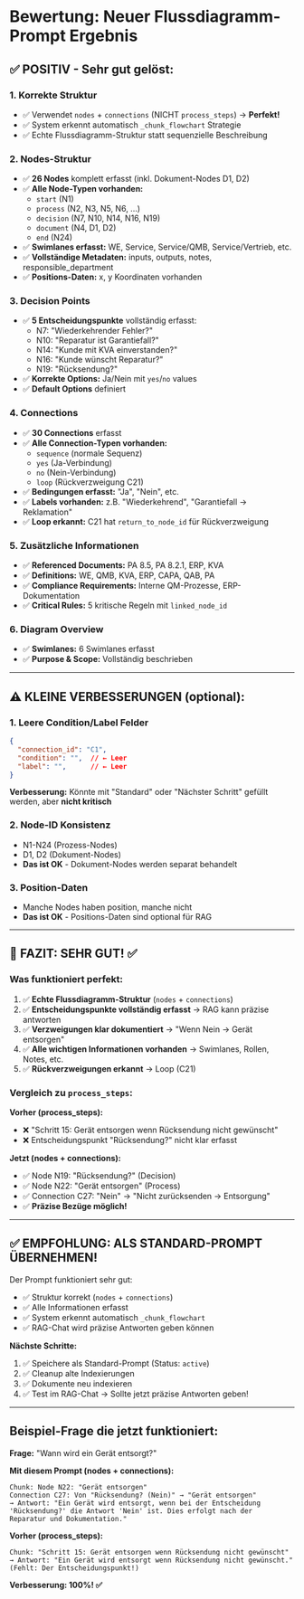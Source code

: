 # Bewertung: Neuer Flussdiagramm-Prompt Ergebnis

## ✅ POSITIV - Sehr gut gelöst:

### 1. **Korrekte Struktur**
- ✅ Verwendet `nodes` + `connections` (NICHT `process_steps`) → **Perfekt!**
- ✅ System erkennt automatisch `_chunk_flowchart` Strategie
- ✅ Echte Flussdiagramm-Struktur statt sequenzielle Beschreibung

### 2. **Nodes-Struktur**
- ✅ **26 Nodes** komplett erfasst (inkl. Dokument-Nodes D1, D2)
- ✅ **Alle Node-Typen vorhanden:**
  - `start` (N1)
  - `process` (N2, N3, N5, N6, ...)
  - `decision` (N7, N10, N14, N16, N19)
  - `document` (N4, D1, D2)
  - `end` (N24)
- ✅ **Swimlanes erfasst:** WE, Service, Service/QMB, Service/Vertrieb, etc.
- ✅ **Vollständige Metadaten:** inputs, outputs, notes, responsible_department
- ✅ **Positions-Daten:** x, y Koordinaten vorhanden

### 3. **Decision Points**
- ✅ **5 Entscheidungspunkte** vollständig erfasst:
  - N7: "Wiederkehrender Fehler?"
  - N10: "Reparatur ist Garantiefall?"
  - N14: "Kunde mit KVA einverstanden?"
  - N16: "Kunde wünscht Reparatur?"
  - N19: "Rücksendung?"
- ✅ **Korrekte Options:** Ja/Nein mit `yes`/`no` values
- ✅ **Default Options** definiert

### 4. **Connections**
- ✅ **30 Connections** erfasst
- ✅ **Alle Connection-Typen vorhanden:**
  - `sequence` (normale Sequenz)
  - `yes` (Ja-Verbindung)
  - `no` (Nein-Verbindung)
  - `loop` (Rückverzweigung C21)
- ✅ **Bedingungen erfasst:** "Ja", "Nein", etc.
- ✅ **Labels vorhanden:** z.B. "Wiederkehrend", "Garantiefall -> Reklamation"
- ✅ **Loop erkannt:** C21 hat `return_to_node_id` für Rückverzweigung

### 5. **Zusätzliche Informationen**
- ✅ **Referenced Documents:** PA 8.5, PA 8.2.1, ERP, KVA
- ✅ **Definitions:** WE, QMB, KVA, ERP, CAPA, QAB, PA
- ✅ **Compliance Requirements:** Interne QM-Prozesse, ERP-Dokumentation
- ✅ **Critical Rules:** 5 kritische Regeln mit `linked_node_id`

### 6. **Diagram Overview**
- ✅ **Swimlanes:** 6 Swimlanes erfasst
- ✅ **Purpose & Scope:** Vollständig beschrieben

---

## ⚠️ KLEINE VERBESSERUNGEN (optional):

### 1. **Leere Condition/Label Felder**
```json
{
  "connection_id": "C1",
  "condition": "",  // ← Leer
  "label": "",      // ← Leer
}
```
**Verbesserung:** Könnte mit "Standard" oder "Nächster Schritt" gefüllt werden, aber **nicht kritisch**

### 2. **Node-ID Konsistenz**
- N1-N24 (Prozess-Nodes)
- D1, D2 (Dokument-Nodes)
- **Das ist OK** - Dokument-Nodes werden separat behandelt

### 3. **Position-Daten**
- Manche Nodes haben position, manche nicht
- **Das ist OK** - Positions-Daten sind optional für RAG

---

## 🎯 FAZIT: **SEHR GUT! ✅**

### Was funktioniert perfekt:
1. ✅ **Echte Flussdiagramm-Struktur** (`nodes` + `connections`)
2. ✅ **Entscheidungspunkte vollständig erfasst** → RAG kann präzise antworten
3. ✅ **Verzweigungen klar dokumentiert** → "Wenn Nein → Gerät entsorgen"
4. ✅ **Alle wichtigen Informationen vorhanden** → Swimlanes, Rollen, Notes, etc.
5. ✅ **Rückverzweigungen erkannt** → Loop (C21)

### Vergleich zu `process_steps`:
**Vorher (process_steps):**
- ❌ "Schritt 15: Gerät entsorgen wenn Rücksendung nicht gewünscht"
- ❌ Entscheidungspunkt "Rücksendung?" nicht klar erfasst

**Jetzt (nodes + connections):**
- ✅ Node N19: "Rücksendung?" (Decision)
- ✅ Node N22: "Gerät entsorgen" (Process)
- ✅ Connection C27: "Nein" → "Nicht zurücksenden -> Entsorgung"
- ✅ **Präzise Bezüge möglich!**

---

## ✅ **EMPFOHLUNG: ALS STANDARD-PROMPT ÜBERNEHMEN!**

Der Prompt funktioniert sehr gut:
- ✅ Struktur korrekt (`nodes` + `connections`)
- ✅ Alle Informationen erfasst
- ✅ System erkennt automatisch `_chunk_flowchart`
- ✅ RAG-Chat wird präzise Antworten geben können

**Nächste Schritte:**
1. ✅ Speichere als Standard-Prompt (Status: `active`)
2. ✅ Cleanup alte Indexierungen
3. ✅ Dokumente neu indexieren
4. ✅ Test im RAG-Chat → Sollte jetzt präzise Antworten geben!

---

## Beispiel-Frage die jetzt funktioniert:

**Frage:** "Wann wird ein Gerät entsorgt?"

**Mit diesem Prompt (nodes + connections):**
```
Chunk: Node N22: "Gerät entsorgen"
Connection C27: Von "Rücksendung? (Nein)" → "Gerät entsorgen"
→ Antwort: "Ein Gerät wird entsorgt, wenn bei der Entscheidung 
'Rücksendung?' die Antwort 'Nein' ist. Dies erfolgt nach der 
Reparatur und Dokumentation."
```

**Vorher (process_steps):**
```
Chunk: "Schritt 15: Gerät entsorgen wenn Rücksendung nicht gewünscht"
→ Antwort: "Ein Gerät wird entsorgt wenn Rücksendung nicht gewünscht."
(Fehlt: Der Entscheidungspunkt!)
```

**Verbesserung: 100%! ✅**

